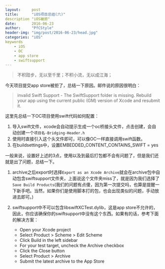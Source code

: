 ```yaml
---
layout:		post
title:		"iOS项目总结(六)"
description	"iOS被拒"
date:		2016-06-23
author:		"PfCStyle"
header-img:	"img/post/2016-06-23/head.jpg"
categories: "iOS"
keywords
    - iOS
    - OC
    - app store
    - swiftsupport
---
```


> 不积跬步，无以至千里；不积小流，无以成江海；

今天项目提交app store被拒了，总结一下原因。邮件说的原因很明白：

> invalid Swift Support - The SwiftSupport folder is missing. Rebuild your app using the current public (GM) version of Xcode and resubmit it.

这里先总结一下OC项目使用swift代码如何配置：

1. 导入swift文件，xcode会自动提示生成一个oc桥接头文件，点击创建，会自动创建一个`项目名-Bridging-Header.h`
2. 使用时直接引入这个头文件即可，可以像OC一样直接调用swift函数。
3. 在buildsettings中，设置EMBEDDED_CONTENT_CONTAINS_SWIFT = yes

一般来说，设置好上述的3点，使用以及到最后打包都不会有问题了，但是我们还就是出了问题，总结一下。

1. archive之后export时选择`Export as an Xcode Archive`就会在archive包中自动包含swiftsupport文件夹，上面说这个文件夹miss了，就是因为我们选择了`Save Build Products`(我们的问题有点傻，因为第一次提交吗，也算是提醒一下新手吧。当然，如果你们是使用脚本打的包，也会出现类似的问题，手动放进去即可。)
2. swiftsupport中不可以包含libswiftXCTest.dylib，这是app store不允许的，因此，你应该确保你的swiftsupport中没有这个东西。如果有的话，参考下面的解决方案：

   * Open your Xcode project
	* Select Product > Scheme > Edit Scheme
	* Click Build in the left sidebar
	* For your test target, uncheck the 	Archive checkbox
	* Click the Close button
	* Select Product > Archive
	* Submit the latest archive to the App 	Store

